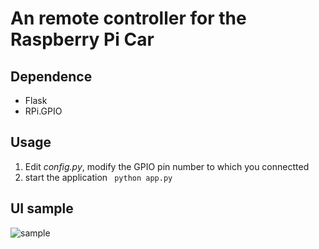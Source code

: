 # An remote controller for the Raspberry Pi Car

## Dependence
 - Flask
 - RPi.GPIO

## Usage
1. Edit *config.py*, modify the GPIO pin number to which you connectted
1. start the application
  ``` python app.py```
## UI sample
![sample](https://github.com/fordoo/rpi-car/blob/master/sample.png?raw=true)
